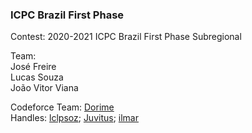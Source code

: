 ### ICPC Brazil First Phase

Contest: 2020-2021 ICPC Brazil First Phase Subregional

Team:\
José Freire\
Lucas Souza\
João Vitor Viana


Codeforce Team: [Dorime](https://codeforces.com/team/67616)\
Handles: [lclpsoz](https://codeforces.com/profile/lclpsoz);
[Juvitus](https://codeforces.com/profile/Juvitus);
[ilmar](https://codeforces.com/profile/ilmar)